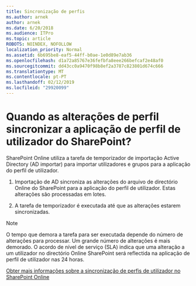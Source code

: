 ```yaml
---
title: Sincronização de perfis
ms.author: arnek
author: arnek
ms.date: 6/20/2018
ms.audience: ITPro
ms.topic: article
ROBOTS: NOINDEX, NOFOLLOW
localization_priority: Normal
ms.assetid: 6b695be8-eaf5-44ff-b0ae-1e0d89e7ab36
ms.openlocfilehash: d1a72a85767e36fefbfa8eee266befcaf2e48af0
ms.sourcegitcommit: dd43cc0a9470f98b8ef2a3787c823801d674c666
ms.translationtype: MT
ms.contentlocale: pt-PT
ms.lasthandoff: 02/12/2019
ms.locfileid: "29920099"
---
```

# <a name="when-do-my-profile-changes-sync-to-the-sharepoint-user-profile-application"></a>Quando as alterações de perfil sincronizar a aplicação de perfil de utilizador do SharePoint?

SharePoint Online utiliza a tarefa de temporizador de importação Active Directory (AD importar) para importar utilizadores e grupos para a aplicação do perfil de utilizador. 
  
1. Importação de AD sincroniza as alterações do arquivo de directório Online do SharePoint para a aplicação do perfil de utilizador. Estas alterações são processadas em lotes.
    
2. A tarefa de temporizador é executada até que as alterações estarem sincronizadas.
    
> [!NOTE]
> O tempo que demora a tarefa para ser executada depende do número de alterações para processar. Um grande número de alterações é mais demorado. O acordo de nível de serviço (SLA) indica que uma alteração a um utilizador no directório Online SharePoint será reflectida na aplicação de perfil de utilizador nas 24 horas. 
  
[Obter mais informações sobre a sincronização de perfis de utilizador no SharePoint Online](https://go.microsoft.com/fwlink/?linkid=875671)
  

